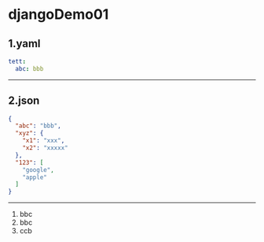 # djangoDemo01


## 1.yaml
```yaml
tett:
  abc: bbb
```
------
## 2.json
```json
{
  "abc": "bbb",
  "xyz": {
    "x1": "xxx",
    "x2": "xxxxx"
  },
  "123": [
    "google",
    "apple"
  ]
}
```
------
1. bbc
2. bbc
3. ccb
